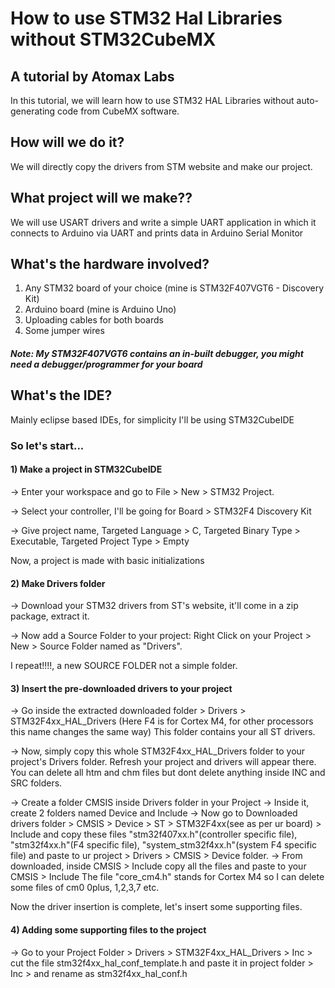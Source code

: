 # How to use STM32 Hal Libraries without STM32CubeMX

## A tutorial by Atomax Labs

In this tutorial, we will learn how to use STM32 HAL Libraries without auto-generating
code from CubeMX software.

## How will we do it?

We will directly copy the drivers from STM website and make our project.

## What project will we make??

We will use USART drivers and write a simple UART application in which it connects to Arduino
via UART and prints data in Arduino Serial Monitor

## What's the hardware involved?

1) Any STM32 board of your choice (mine is STM32F407VGT6 - Discovery Kit)
2) Arduino board (mine is Arduino Uno)
3) Uploading cables for both boards
4) Some jumper wires

##### Note: My STM32F407VGT6 contains an in-built debugger, you might need a debugger/programmer for your board

## What's the IDE?

Mainly eclipse based IDEs, for simplicity I'll be using STM32CubeIDE

### So let's start...

#### 1) Make a project in STM32CubeIDE

-> Enter your workspace and go to File > New > STM32 Project.

-> Select your controller, I'll be going for Board > STM32F4 Discovery Kit

-> Give project name, Targeted Language > C, Targeted Binary Type > Executable, Targeted Project Type > Empty

Now, a project is made with basic initializations

#### 2) Make Drivers folder

-> Download your STM32 drivers from ST's website, it'll come in a zip package, extract it.

-> Now add a Source Folder to your project: Right Click on your Project > New > Source Folder named as "Drivers".
   
   I repeat!!!!, a new SOURCE FOLDER not a simple folder. 

#### 3) Insert the pre-downloaded drivers to your project

-> Go inside the extracted downloaded folder > Drivers > STM32F4xx_HAL_Drivers (Here F4 is for Cortex M4, for other processors this name changes the same way)
   This folder contains your all ST drivers.
   
-> Now, simply copy this whole STM32F4xx_HAL_Drivers folder to your project's Drivers folder. Refresh your project and drivers will appear there.
   You can delete all htm and chm files but dont delete anything inside INC and SRC folders.
   
-> Create a folder CMSIS inside Drivers folder in your Project
   -> Inside it, create 2 folders named Device and Include
   -> Now go to Downloaded drivers folder > CMSIS > Device > ST > STM32F4xx(see as per ur board) > Include and
      copy these files "stm32f407xx.h"(controller specific file), "stm32f4xx.h"(F4 specific file), "system_stm32f4xx.h"(system F4 specific file)
	  and paste to ur project > Drivers > CMSIS > Device folder.
   -> From downloaded, inside CMSIS > Include copy all the files and paste to your CMSIS > Include
      The file "core_cm4.h" stands for Cortex M4 so I can delete some files of cm0 0plus, 1,2,3,7 etc.
   
   Now the driver insertion is complete, let's insert some supporting files.
   
#### 4) Adding some supporting files to the project

-> Go to your Project Folder > Drivers > STM32F4xx_HAL_Drivers > Inc > cut the file stm32f4xx_hal_conf_template.h
   and paste it in project folder > Inc > and rename as stm32f4xx_hal_conf.h